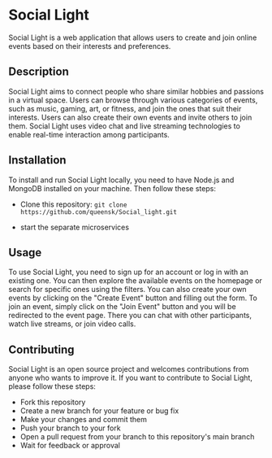 # Social Light

Social Light is a web application that allows users to create and join online events based on their interests and preferences.

## Description

Social Light aims to connect people who share similar hobbies and passions in a virtual space. Users can browse through various categories of events, such as music, gaming, art, or fitness, and join the ones that suit their interests. Users can also create their own events and invite others to join them. Social Light uses video chat and live streaming technologies to enable real-time interaction among participants.

## Installation

To install and run Social Light locally, you need to have Node.js and MongoDB installed on your machine. Then follow these steps:

- Clone this repository: `git clone https://github.com/queensk/Social_light.git`
<!-- show available services -->
- start the separate microservices

## Usage

To use Social Light, you need to sign up for an account or log in with an existing one. You can then explore the available events on the homepage or search for specific ones using the filters. You can also create your own events by clicking on the "Create Event" button and filling out the form. To join an event, simply click on the "Join Event" button and you will be redirected to the event page. There you can chat with other participants, watch live streams, or join video calls.

## Contributing

Social Light is an open source project and welcomes contributions from anyone who wants to improve it. If you want to contribute to Social Light, please follow these steps:

- Fork this repository
- Create a new branch for your feature or bug fix
- Make your changes and commit them
- Push your branch to your fork
- Open a pull request from your branch to this repository's main branch
- Wait for feedback or approval
